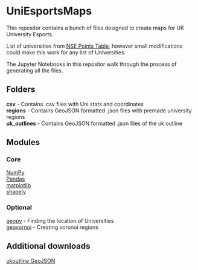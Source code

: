 # UniEsportsMaps
This repositor contains a bunch of files designed to create maps for UK University Esports.

List of universities from [NSE Points Table](https://nse.gg/), however small modifications could make this work for any list of Universities.

The Jupyter Notebooks in this repositor walk through the process of generating all the files.

## Folders
**csv** - Contains .csv files with Uni stats and coordinates  
**regions** - Contains GeoJSON formatted .json files with premade university regions  
**uk_outlines** - Contains GeoJSON formatted .json files of the uk outline
## Modules
### Core
[NumPy](https://numpy.org/)  
[Pandas](https://pandas.pydata.org/)  
[matplotlib](https://matplotlib.org/)  
[shapely](https://pypi.org/project/Shapely/)
### Optional
[geopy](https://pypi.org/project/geopy/) - Finding the location of Universities  
[geovornoi](https://pypi.org/project/geovoronoi/) - Creating voronoi regions
## Additional downloads
[ukoutline GeoJSON](https://github.com/martinjc/UK-GeoJSON)